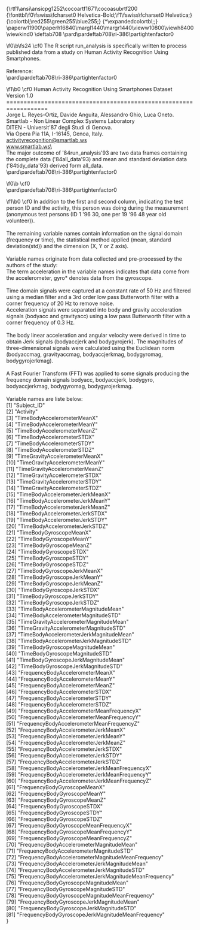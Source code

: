 {\rtf1\ansi\ansicpg1252\cocoartf1671\cocoasubrtf200
{\fonttbl\f0\fswiss\fcharset0 Helvetica-Bold;\f1\fswiss\fcharset0 Helvetica;}
{\colortbl;\red255\green255\blue255;}
{\*\expandedcolortbl;;}
\paperw11900\paperh16840\margl1440\margr1440\vieww10800\viewh8400\viewkind0
\deftab708
\pard\pardeftab708\ri-386\partightenfactor0

\f0\b\fs24 \cf0 The R script run_analysis is specifically written to process published data from a study on Human Activity Recognition Using Smartphones.\
\
Reference:\
\pard\pardeftab708\ri-386\partightenfactor0

\f1\b0 \cf0 Human Activity Recognition Using Smartphones Dataset\
Version 1.0\
==================================================================\
Jorge L. Reyes-Ortiz, Davide Anguita, Alessandro Ghio, Luca Oneto.\
Smartlab - Non Linear Complex Systems Laboratory\
DITEN - Universit\'87 degli Studi di Genova.\
Via Opera Pia 11A, I-16145, Genoa, Italy.\
activityrecognition@smartlab.ws\
www.smartlab.ws\
\
The major outcome of \'84run_analysis\'93 are two data frames containing the complete data (\'84all_data\'93) and mean and standard deviation data (\'84tidy_data\'93) derived form all_data.\
\pard\pardeftab708\ri-386\partightenfactor0

\f0\b \cf0 \
\pard\pardeftab708\ri-386\partightenfactor0

\f1\b0 \cf0 In addition to the first and second column, indicating the test person ID and the activity, this person was doing during the measurement (anonymous test persons (ID 1 \'96 30, one per 19 \'96 48 year old volunteer)).\
\
The remaining variable names contain information on the signal domain (frequency or time), the statistical method applied (mean, standard deviation(std)) and the dimension (X, Y or Z axis).\
\
Variable names originate from data collected and pre-processed by the authors of the study:\
The term acceleration in the variable names indicates that data come from the accelerometer, gyro* denotes data from the gyroscope.\
\
Time domain signals were captured at a constant rate of 50 Hz and filtered using a median filter and a 3rd order low pass Butterworth filter with a corner frequency of 20 Hz to remove noise. \
Acceleration signals were separated into body and gravity acceleration signals (bodyacc and gravityacc) using a low pass Butterworth filter with a corner frequency of 0.3 Hz. \
\
The body linear acceleration and angular velocity were derived in time to obtain Jerk signals (bodyaccjerk and bodygyrojerk). The magnitudes of three-dimensional signals were calculated using the Euclidean norm (bodyaccmag, gravityaccmag, bodyaccjerkmag, bodygyromag, bodygyrojerkmag). \
\
A Fast Fourier Transform (FFT) was applied to some signals producing the frequency domain signals bodyacc, bodyaccjerk, bodygyro, bodyaccjerkmag, bodygyromag, bodygyrojerkmag. \
\
Variable names are liste below:\
 [1] "Subject_ID"                                          \
 [2] "Activity"                                            \
 [3] "TimeBodyAccelerometerMeanX"                          \
 [4] "TimeBodyAccelerometerMeanY"                          \
 [5] "TimeBodyAccelerometerMeanZ"                          \
 [6] "TimeBodyAccelerometerSTDX"                           \
 [7] "TimeBodyAccelerometerSTDY"                           \
 [8] "TimeBodyAccelerometerSTDZ"                           \
 [9] "TimeGravityAccelerometerMeanX"                       \
[10] "TimeGravityAccelerometerMeanY"                       \
[11] "TimeGravityAccelerometerMeanZ"                       \
[12] "TimeGravityAccelerometerSTDX"                        \
[13] "TimeGravityAccelerometerSTDY"                        \
[14] "TimeGravityAccelerometerSTDZ"                        \
[15] "TimeBodyAccelerometerJerkMeanX"                      \
[16] "TimeBodyAccelerometerJerkMeanY"                      \
[17] "TimeBodyAccelerometerJerkMeanZ"                      \
[18] "TimeBodyAccelerometerJerkSTDX"                       \
[19] "TimeBodyAccelerometerJerkSTDY"                       \
[20] "TimeBodyAccelerometerJerkSTDZ"                       \
[21] "TimeBodyGyroscopeMeanX"                              \
[22] "TimeBodyGyroscopeMeanY"                              \
[23] "TimeBodyGyroscopeMeanZ"                              \
[24] "TimeBodyGyroscopeSTDX"                               \
[25] "TimeBodyGyroscopeSTDY"                               \
[26] "TimeBodyGyroscopeSTDZ"                               \
[27] "TimeBodyGyroscopeJerkMeanX"                          \
[28] "TimeBodyGyroscopeJerkMeanY"                          \
[29] "TimeBodyGyroscopeJerkMeanZ"                          \
[30] "TimeBodyGyroscopeJerkSTDX"                           \
[31] "TimeBodyGyroscopeJerkSTDY"                           \
[32] "TimeBodyGyroscopeJerkSTDZ"                           \
[33] "TimeBodyAccelerometerMagnitudeMean"                  \
[34] "TimeBodyAccelerometerMagnitudeSTD"                   \
[35] "TimeGravityAccelerometerMagnitudeMean"               \
[36] "TimeGravityAccelerometerMagnitudeSTD"                \
[37] "TimeBodyAccelerometerJerkMagnitudeMean"              \
[38] "TimeBodyAccelerometerJerkMagnitudeSTD"               \
[39] "TimeBodyGyroscopeMagnitudeMean"                      \
[40] "TimeBodyGyroscopeMagnitudeSTD"                       \
[41] "TimeBodyGyroscopeJerkMagnitudeMean"                  \
[42] "TimeBodyGyroscopeJerkMagnitudeSTD"                   \
[43] "FrequencyBodyAccelerometerMeanX"                     \
[44] "FrequencyBodyAccelerometerMeanY"                     \
[45] "FrequencyBodyAccelerometerMeanZ"                     \
[46] "FrequencyBodyAccelerometerSTDX"                      \
[47] "FrequencyBodyAccelerometerSTDY"                      \
[48] "FrequencyBodyAccelerometerSTDZ"                      \
[49] "FrequencyBodyAccelerometerMeanFrequencyX"            \
[50] "FrequencyBodyAccelerometerMeanFrequencyY"            \
[51] "FrequencyBodyAccelerometerMeanFrequencyZ"            \
[52] "FrequencyBodyAccelerometerJerkMeanX"                 \
[53] "FrequencyBodyAccelerometerJerkMeanY"                 \
[54] "FrequencyBodyAccelerometerJerkMeanZ"                 \
[55] "FrequencyBodyAccelerometerJerkSTDX"                  \
[56] "FrequencyBodyAccelerometerJerkSTDY"                  \
[57] "FrequencyBodyAccelerometerJerkSTDZ"                  \
[58] "FrequencyBodyAccelerometerJerkMeanFrequencyX"        \
[59] "FrequencyBodyAccelerometerJerkMeanFrequencyY"        \
[60] "FrequencyBodyAccelerometerJerkMeanFrequencyZ"        \
[61] "FrequencyBodyGyroscopeMeanX"                         \
[62] "FrequencyBodyGyroscopeMeanY"                         \
[63] "FrequencyBodyGyroscopeMeanZ"                         \
[64] "FrequencyBodyGyroscopeSTDX"                          \
[65] "FrequencyBodyGyroscopeSTDY"                          \
[66] "FrequencyBodyGyroscopeSTDZ"                          \
[67] "FrequencyBodyGyroscopeMeanFrequencyX"                \
[68] "FrequencyBodyGyroscopeMeanFrequencyY"                \
[69] "FrequencyBodyGyroscopeMeanFrequencyZ"                \
[70] "FrequencyBodyAccelerometerMagnitudeMean"             \
[71] "FrequencyBodyAccelerometerMagnitudeSTD"              \
[72] "FrequencyBodyAccelerometerMagnitudeMeanFrequency"    \
[73] "FrequencyBodyAccelerometerJerkMagnitudeMean"         \
[74] "FrequencyBodyAccelerometerJerkMagnitudeSTD"          \
[75] "FrequencyBodyAccelerometerJerkMagnitudeMeanFrequency"\
[76] "FrequencyBodyGyroscopeMagnitudeMean"                 \
[77] "FrequencyBodyGyroscopeMagnitudeSTD"                  \
[78] "FrequencyBodyGyroscopeMagnitudeMeanFrequency"        \
[79] "FrequencyBodyGyroscopeJerkMagnitudeMean"             \
[80] "FrequencyBodyGyroscopeJerkMagnitudeSTD"              \
[81] "FrequencyBodyGyroscopeJerkMagnitudeMeanFrequency" \
}